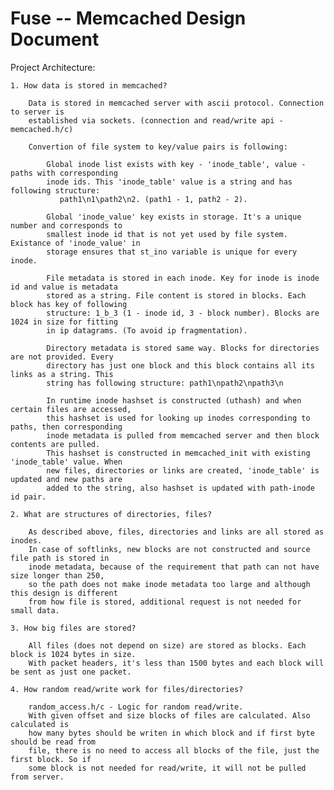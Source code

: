 Fuse -- Memcached
Design Document
======================================

Project Architecture:

    1. How data is stored in memcached?

        Data is stored in memcached server with ascii protocol. Connection to server is 
        established via sockets. (connection and read/write api - memcached.h/c)

        Convertion of file system to key/value pairs is following:
        
            Global inode list exists with key - 'inode_table', value - paths with corresponding
            inode ids. This 'inode_table' value is a string and has following structure:
               path1\n1\path2\n2. (path1 - 1, path2 - 2).

            Global 'inode_value' key exists in storage. It's a unique number and corresponds to 
            smallest inode id that is not yet used by file system. Existance of 'inode_value' in
            storage ensures that st_ino variable is unique for every inode.

            File metadata is stored in each inode. Key for inode is inode id and value is metadata 
            stored as a string. File content is stored in blocks. Each block has key of following
            structure: 1_b_3 (1 - inode id, 3 - block number). Blocks are 1024 in size for fitting
            in ip datagrams. (To avoid ip fragmentation).

            Directory metadata is stored same way. Blocks for directories are not provided. Every
            directory has just one block and this block contains all its links as a string. This
            string has following structure: path1\npath2\npath3\n 

            In runtime inode hashset is constructed (uthash) and when certain files are accessed, 
            this hashset is used for looking up inodes corresponding to paths, then corresponding
            inode metadata is pulled from memcached server and then block contents are pulled.
            This hashset is constructed in memcached_init with existing 'inode_table' value. When
            new files, directories or links are created, 'inode_table' is updated and new paths are
            added to the string, also hashset is updated with path-inode id pair.

    2. What are structures of directories, files?

        As described above, files, directories and links are all stored as inodes. 
        In case of softlinks, new blocks are not constructed and source file path is stored in 
        inode metadata, because of the requirement that path can not have size longer than 250, 
        so the path does not make inode metadata too large and although this design is different
        from how file is stored, additional request is not needed for small data. 

    3. How big files are stored?

        All files (does not depend on size) are stored as blocks. Each block is 1024 bytes in size. 
        With packet headers, it's less than 1500 bytes and each block will be sent as just one packet.

    4. How random read/write work for files/directories?

        random_access.h/c - Logic for random read/write.
        With given offset and size blocks of files are calculated. Also calculated is 
        how many bytes should be writen in which block and if first byte should be read from 
        file, there is no need to access all blocks of the file, just the first block. So if 
        some block is not needed for read/write, it will not be pulled from server. 